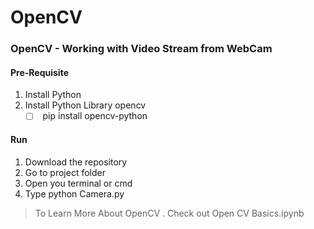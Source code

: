 # OpenCV

### OpenCV - Working with Video Stream from WebCam

#### Pre-Requisite

1. Install Python
2. Install Python Library opencv
   - [ ] ​	pip install opencv-python	

#### Run

1. Download the repository
2. Go to project folder
3. Open you terminal or cmd
4. Type python Camera.py

> To Learn More About OpenCV . Check out Open CV Basics.ipynb